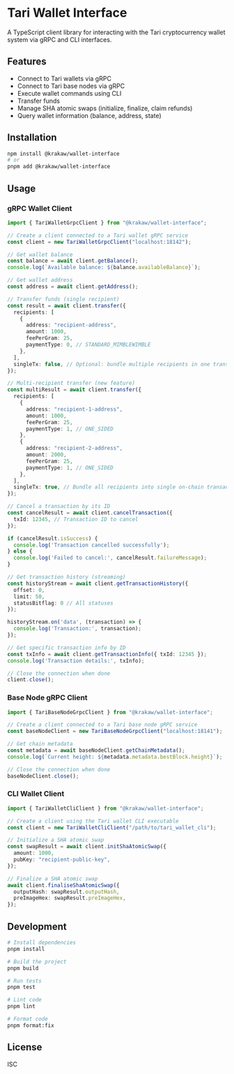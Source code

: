 # Tari Wallet Interface

A TypeScript client library for interacting with the Tari cryptocurrency wallet system via gRPC and CLI interfaces.

## Features

- Connect to Tari wallets via gRPC
- Connect to Tari base nodes via gRPC
- Execute wallet commands using CLI
- Transfer funds
- Manage SHA atomic swaps (initialize, finalize, claim refunds)
- Query wallet information (balance, address, state)

## Installation

```bash
npm install @krakaw/wallet-interface
# or
pnpm add @krakaw/wallet-interface
```

## Usage

### gRPC Wallet Client

```typescript
import { TariWalletGrpcClient } from "@krakaw/wallet-interface";

// Create a client connected to a Tari wallet gRPC service
const client = new TariWalletGrpcClient("localhost:18142");

// Get wallet balance
const balance = await client.getBalance();
console.log(`Available balance: ${balance.availableBalance}`);

// Get wallet address
const address = await client.getAddress();

// Transfer funds (single recipient)
const result = await client.transfer({
  recipients: [
    {
      address: "recipient-address",
      amount: 1000,
      feePerGram: 25,
      paymentType: 0, // STANDARD_MIMBLEWIMBLE
    },
  ],
  singleTx: false, // Optional: bundle multiple recipients in one transaction
});

// Multi-recipient transfer (new feature)
const multiResult = await client.transfer({
  recipients: [
    {
      address: "recipient-1-address",
      amount: 1000,
      feePerGram: 25,
      paymentType: 1, // ONE_SIDED
    },
    {
      address: "recipient-2-address",
      amount: 2000,
      feePerGram: 25,
      paymentType: 1, // ONE_SIDED
    },
  ],
  singleTx: true, // Bundle all recipients into single on-chain transaction
});

// Cancel a transaction by its ID
const cancelResult = await client.cancelTransaction({
  txId: 12345, // Transaction ID to cancel
});

if (cancelResult.isSuccess) {
  console.log('Transaction cancelled successfully');
} else {
  console.log('Failed to cancel:', cancelResult.failureMessage);
}

// Get transaction history (streaming)
const historyStream = await client.getTransactionHistory({
  offset: 0,
  limit: 50,
  statusBitflag: 0 // All statuses
});

historyStream.on('data', (transaction) => {
  console.log('Transaction:', transaction);
});

// Get specific transaction info by ID
const txInfo = await client.getTransactionInfo({ txId: 12345 });
console.log('Transaction details:', txInfo);

// Close the connection when done
client.close();
```

### Base Node gRPC Client

```typescript
import { TariBaseNodeGrpcClient } from "@krakaw/wallet-interface";

// Create a client connected to a Tari base node gRPC service
const baseNodeClient = new TariBaseNodeGrpcClient("localhost:18141");

// Get chain metadata
const metadata = await baseNodeClient.getChainMetadata();
console.log(`Current height: ${metadata.metadata.bestBlock.height}`);

// Close the connection when done
baseNodeClient.close();
```

### CLI Wallet Client

```typescript
import { TariWalletCliClient } from "@krakaw/wallet-interface";

// Create a client using the Tari wallet CLI executable
const client = new TariWalletCliClient("/path/to/tari_wallet_cli");

// Initialize a SHA atomic swap
const swapResult = await client.initShaAtomicSwap({
  amount: 1000,
  pubKey: "recipient-public-key",
});

// Finalize a SHA atomic swap
await client.finaliseShaAtomicSwap({
  outputHash: swapResult.outputHash,
  preImageHex: swapResult.preImageHex,
});
```

## Development

```bash
# Install dependencies
pnpm install

# Build the project
pnpm build

# Run tests
pnpm test

# Lint code
pnpm lint

# Format code
pnpm format:fix
```

## License

ISC
